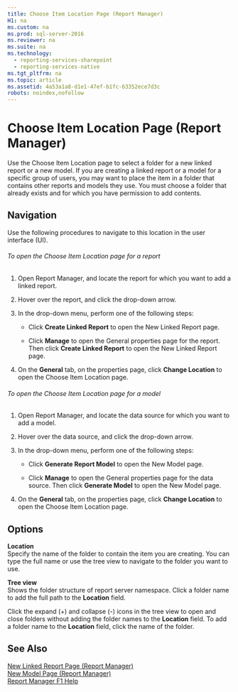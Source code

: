 ```yaml
---
title: Choose Item Location Page (Report Manager)
H1: na
ms.custom: na
ms.prod: sql-server-2016
ms.reviewer: na
ms.suite: na
ms.technology: 
  - reporting-services-sharepoint
  - reporting-services-native
ms.tgt_pltfrm: na
ms.topic: article
ms.assetid: 4a53a1a8-d1e1-47ef-b1fc-63352ece7d3c
robots: noindex,nofollow
---
```

# Choose Item Location Page (Report Manager)
  Use the Choose Item Location page to select a folder for a new linked report or a new model. If you are creating a linked report or a model for a specific group of users, you may want to place the item in a folder that contains other reports and models they use. You must choose a folder that already exists and for which you have permission to add contents.  
  
## Navigation  
 Use the following procedures to navigate to this location in the user interface (UI).  
  
###### To open the Choose Item Location page for a report  
  
1.  Open Report Manager, and locate the report for which you want to add a linked report.  
  
2.  Hover over the report, and click the drop-down arrow.  
  
3.  In the drop-down menu, perform one of the following steps:  
  
    -   Click **Create Linked Report** to open the New Linked Report page.  
  
    -   Click **Manage** to open the General properties page for the report. Then click **Create Linked Report** to open the New Linked Report page.  
  
4.  On the **General** tab, on the properties page, click **Change Location** to open the Choose Item Location page.  
  
###### To open the Choose Item Location page for a model  
  
1.  Open Report Manager, and locate the data source for which you want to add a model.  
  
2.  Hover over the data source, and click the drop-down arrow.  
  
3.  In the drop-down menu, perform one of the following steps:  
  
    -   Click **Generate Report Model** to open the New Model page.  
  
    -   Click **Manage** to open the General properties page for the data source. Then click **Generate Model** to open the New Model page.  
  
4.  On the **General** tab, on the properties page, click **Change Location** to open the Choose Item Location page.  
  
## Options  
 **Location**  
 Specify the name of the folder to contain the item you are creating. You can type the full name or use the tree view to navigate to the folder you want to use.  
  
 **Tree view**  
 Shows the folder structure of report server namespace. Click a folder name to add the full path to the **Location** field.  
  
 Click the expand (+) and collapse (-) icons in the tree view to open and close folders without adding the folder names to the **Location** field. To add a folder name to the **Location** field, click the name of the folder.  
  
## See Also  
 [New Linked Report Page &#40;Report Manager&#41;](../../Topics/TopicNameNotContainA/New-Linked-Report-Page--Report-Manager-.md)   
 [New Model Page &#40;Report Manager&#41;](../../Topics/TopicNameNotContainA/New-Model-Page--Report-Manager-.md)   
 [Report Manager F1 Help](../../Topics/TopicNameNotContainA/Report-Manager-F1-Help.md)  
  
  